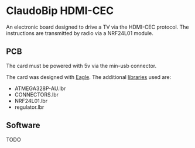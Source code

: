 # ClaudoBip HDMI-CEC

An electronic board designed to drive a TV via the HDMI-CEC protocol.
The instructions are transmitted by radio via a NRF24L01 module.

## PCB

The card must be powered with 5v via the min-usb connector.

The card was designed with [Eagle].
The additional [libraries] used are:
* ATMEGA328P-AU.lbr
* CONNECTORS.lbr
* NRF24L01.lbr
* regulator.lbr

## Software

TODO

[Eagle]:     https://www.autodesk.fr/products/eagle
[libraries]: https://github.com/hiteule/eagle-library